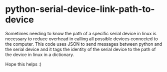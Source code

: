 # python-serial-device-link-path-to-device

Sometimes needing to know the path of a specific serial device in linux is necessary to reduce 
overhead in calling all possible devices connected to the computer. This code uses JSON to send 
messages between python and the serial device and it tags the identity of the serial device to the path 
of the device in linux in a dictionary.

Hope this helps :) 

